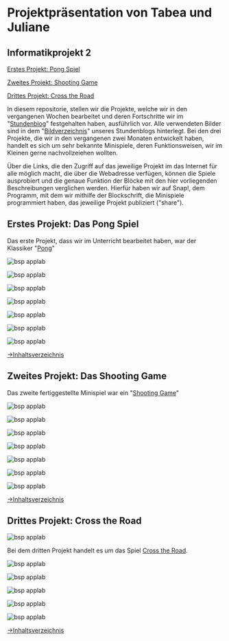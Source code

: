 # <a name="Inhaltsverzeichnis"></a> Projektpräsentation von Tabea und Juliane

## Informatikprojekt 2

[Erstes Projekt: Pong Spiel](#1)

[Zweites Projekt: Shooting Game](#2)

[Drittes Projekt: Cross the Road](#3)

In diesem repositorie, stellen wir die Projekte, welche wir in den vergangenen Wochen bearbeitet und deren Fortschritte wir im "<a href="https://github.com/Tabea000/2.Informatikprojekt-Stundenblog-">Stundenblog</a>" festgehalten haben, ausführlich vor. Alle verwendeten Bilder sind in dem "<a href="https://github.com/Tabea000/2.Informatikprojekt-Stundenblog-/tree/master/Bildverzeichnis">Bildverzeichnis</a>" unseres Stundenblogs hinterlegt. Bei den drei Projekte, die wir in den vergangenen zwei Monaten entwickelt haben, handelt es sich um sehr bekannte Minispiele, deren Funktionsweisen, wir im Kleinen gerne nachvollzeiehen wollten.

Über die Links, die den Zugriff auf das jeweilige Projekt im das Internet für alle möglich macht, die über die Webadresse verfügen, können die Spiele ausprobiert und die genaue Funktion der Blöcke mit den hier vorliegenden Beschreibungen verglichen werden. Hierfür haben wir auf Snap!, dem Programm, mit dem wir mithilfe der Blockschrift, die Minispiele programmiert haben, das jeweilige Projekt publiziert ("share").


## <a name="1"></a>Erstes Projekt: Das Pong Spiel

Das erste Projekt, dass wir im Unterricht bearbeitet haben, war der Klassiker 
"<a href="https://snap.berkeley.edu/snapsource/snap.html#present:Username=Juliane000&ProjectName=Pong%20endg%C3%BCltige%20Version%2015.12">Pong</a>"

![bsp applab](https://raw.githubusercontent.com/Tabea000/2.Informatikprojekt-Stundenblog-/master/Bildverzeichnis/P%201_Pr%C3%A4sentation.png?raw=true "Präsentation")

![bsp applab](https://raw.githubusercontent.com/Tabea000/2.Informatikprojekt-Stundenblog-/master/Bildverzeichnis/P%202_%20stage%20mit%20sprites.png?raw=true "stage mit sprites")

![bsp applab](https://raw.githubusercontent.com/Tabea000/2.Informatikprojekt-Stundenblog-/master/Bildverzeichnis/P%203_Block%20des%20Balls.png?raw=true "Block des Balls")

![bsp applab](https://raw.githubusercontent.com/Tabea000/2.Informatikprojekt-Stundenblog-/master/Bildverzeichnis/P%204_Steuerung%20paddle1.png?raw=true "Steuerung paddle 1")

![bsp applab](https://raw.githubusercontent.com/Tabea000/2.Informatikprojekt-Stundenblog-/master/Bildverzeichnis/P%205_Steuerung%20paddle2.png?raw=true "Steuerung paddle 2")

![bsp applab](https://raw.githubusercontent.com/Tabea000/2.Informatikprojekt-Stundenblog-/master/Bildverzeichnis/P%206_Bl%C3%B6cke%20%E2%80%9EYou%20won%201%262%E2%80%9C.png?raw=true "Blöcke-You won! 1/2")

![bsp applab](https://raw.githubusercontent.com/Tabea000/2.Informatikprojekt-Stundenblog-/master/Bildverzeichnis/P%207_Costumes%20%E2%80%9EYou%20won%201%262%E2%80%9C.png?raw=true "costumes-You won! 1/2")


[→Inhaltsverzeichnis](#Inhaltsverzeichnis)

## <a name="2"></a>Zweites Projekt: Das Shooting Game

Das zweite fertiggestellte Minispiel war ein "<a href="https://snap.berkeley.edu/snapsource/snap.html#present:Username=Juliane000&ProjectName=Shooting%20Game%20Versuch%20Won">Shooting Game</a>"

![bsp applab](https://raw.githubusercontent.com/Tabea000/2.Informatikprojekt-Stundenblog-/master/Bildverzeichnis/SG%201%20Pr%C3%A4sentation.png?raw=true "Präsentation")

![bsp applab](https://raw.githubusercontent.com/Tabea000/2.Informatikprojekt-Stundenblog-/master/Bildverzeichnis/SG%202%20stage-timer%26points.png?raw=true "stage: points&timer")

![bsp applab](https://raw.githubusercontent.com/Tabea000/2.Informatikprojekt-Stundenblog-/master/Bildverzeichnis/SG%203%20sprites%20auf%20der%20stage.png?raw=true "stage mit sprites")

![bsp applab](https://raw.githubusercontent.com/Tabea000/2.Informatikprojekt-Stundenblog-/master/Bildverzeichnis/SG%204%20Bl%C3%B6cke%20der%20Oktopusse.png?raw=true "Blöcke der Oktopusse")

![bsp applab](https://raw.githubusercontent.com/Tabea000/2.Informatikprojekt-Stundenblog-/master/Bildverzeichnis/SG%205%20costumes%20der%20Oktopusse.png?raw=true "costumes der Oktopusse")

![bsp applab](https://raw.githubusercontent.com/Tabea000/2.Informatikprojekt-Stundenblog-/master/Bildverzeichnis/SG%206%20Linse.png?raw=true "Linse")

![bsp applab](https://raw.githubusercontent.com/Tabea000/2.Informatikprojekt-Stundenblog-/master/Bildverzeichnis/SG%207%20Game%20Over%20und%20Won.png?raw=true "Game over! und Won!")





[→Inhaltsverzeichnis](#Inhaltsverzeichnis)

## <a name="3"></a>Drittes Projekt: Cross the Road

![bsp applab](https://raw.githubusercontent.com/Tabea000/2.Informatikprojekt-Stundenblog-/master/Bildverzeichnis/CtR%201_Pr%C3%A4stentation.png?raw=true "Präsentation")

Bei dem dritten Projekt handelt es um das Spiel <a href="https://snap.berkeley.edu/snapsource/snap.html#present:Username=juliane000&ProjectName=Crossy%20road%2015.12-">Cross the Road</a>. 


![bsp applab](https://raw.githubusercontent.com/Tabea000/2.Informatikprojekt-Stundenblog-/master/Bildverzeichnis/CtR%202_%20stage%20mit%20sprites.png?raw=true "stage mit sprites")

![bsp applab](https://raw.githubusercontent.com/Tabea000/2.Informatikprojekt-Stundenblog-/master/Bildverzeichnis/CtR%203_Bewegungsablauf.png?raw=true "Bewegungsablauf Jäger")

![bsp applab](https://raw.githubusercontent.com/Tabea000/2.Informatikprojekt-Stundenblog-/master/Bildverzeichnis/CtR%204_%20Maus.png?raw=true "maus-script")

![bsp applab](https://raw.githubusercontent.com/Tabea000/2.Informatikprojekt-Stundenblog-/master/Bildverzeichnis/CtR%205_%20costumes%20Maus.png?raw=true "maus-costumes")

![bsp applab](https://raw.githubusercontent.com/Tabea000/2.Informatikprojekt-Stundenblog-/master/Bildverzeichnis/CtR%206_script%20game%20over.png?raw=true "Game over!-script")






[→Inhaltsverzeichnis](#Inhaltsverzeichnis)
